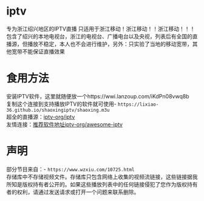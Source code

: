 # iptv
专为浙江绍兴地区的IPTV直播
只适用于浙江移动！浙江移动！！浙江移动！！！
包含了绍兴的本地电视台，浙江的电视台、广播电台以及央视，列表后有全国的直播源，但播放不稳定，本人也不会进行维护，另外：只实验了当地的移动宽带，其他宽带不能保证直播效果  
# 食用方法
安装IPTV软件，这里就随便放一个https://wwi.lanzoup.com/iKdPn08vwq8b  
复制这个连接到支持播放IPTV的软件就可使用- `https://lixiao-36.github.io/shaoxingiptv/shaoxing.m3u`  
超全的直播源：[iptv-org/iptv](https://github.com/iptv-org/iptv)  
友情连接：[推荐软件地址iptv-org/awesome-iptv](https://github.com/iptv-org/awesome-iptv)
# 声明  
部分节目来自：- `https://www.wzxiu.com/10725.html`  
存储库中不存储视频文件。存储库只包含网络上收集的视频流链接，这些链接据我所知是版权持有者公开的。如果这些播放列表中的任何链接侵犯了您作为版权持有者的权利，请通过发送请求或打开一个问题来联系删除。 
